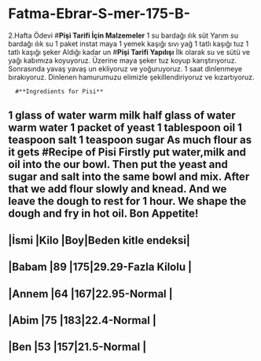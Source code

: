 # Fatma-Ebrar-S-mer-175-B-
2.Hafta Ödevi
    #**Pişi Tarifi İçin Malzemeler**
1 su bardağı ılık süt
Yarım su bardağı ılık su
1 paket instat maya
1 yemek kaşığı sıvı yağ
1 tatlı kaşığı tuz
1 tatlı kaşığı şeker
Aldığı kadar un
     #**Pişi Tarifi Yapılışı**
İlk olarak su ve sütü ve yağı kabımıza koyuyoruz.
Üzerine maya şeker tuz koyup karıştırıyoruz.
Sonrasında yavaş yavaş un ekliyoruz ve yoğuruyoruz. 1 saat dinlenmeye bırakıyoruz.
Dinlenen hamurumuzu elimizle şekillendiriyoruz ve kızartıyoruz.

      #**Ingredients for Pisi**
1 glass of water warm milk
half glass of water warm water
1 packet of yeast
1 tablespoon oil
1 teaspoon salt
1 teaspoon sugar
As much flour as it gets
     #**Recipe of Pisi**
Firstly put water,milk and oil into the our bowl.
Then put the yeast and sugar and salt into the same bowl and mix.
After that we add flour slowly and knead.
And we leave the dough to rest for 1 hour.
We shape the dough and fry in hot oil. 
            Bon Appetite!
 --------------------------------------          
 |İsmi  |Kilo |Boy|Beden kitle endeksi|
 -------------------------------------
 |Babam |89   |175|29.29-Fazla Kilolu |
 -------------------------------------
 |Annem |64   |167|22.95-Normal       |
 -------------------------------------
 |Abim  |75   |183|22.4-Normal        |
 -------------------------------------
 |Ben   |53   |157|21.5-Normal        |
 -------------------------------------

 

